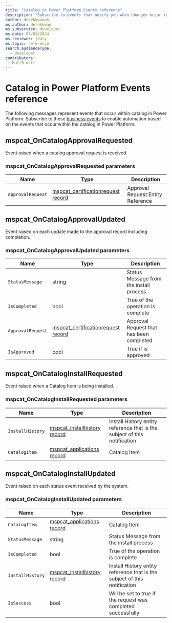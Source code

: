 ```yaml
---
title: "Catalog in Power Platform Events reference"
description: "Subscribe to events that notify you when changes occur in the catalog in Power Platform"
author: derekkwanpm
ms.author: derekkwan
ms.subservice: developer
ms.date: 07/01/2024
ms.reviewer: jdaly
ms.topic: reference
search.audienceType: 
  - developer
contributors:
 - MattB-msft
---
```


# Catalog in Power Platform Events reference

The following messages represent events that occur within catalog in Power Platform. Subscribe to these [business events](/power-apps/developer/data-platform/business-events) to enable automation based on the events that occur within the catalog in Power Platform.

## mspcat_OnCatalogApprovalRequested

Event raised when a catalog approval request is received.

### mspcat_OnCatalogApprovalRequested parameters

|Name|Type|Description|
|---------|---------|---------|
|`ApprovalRequest`|[mspcat_certificationrequest record](tables/mspcat_certificationrequest.md)|Approval Request Entity Reference|


## mspcat_OnCatalogApprovalUpdated

Event raised on each update made to the approval record including completion.

###  mspcat_OnCatalogApprovalUpdated parameters

|Name|Type|Description|
|---------|---------|---------|
|`StatusMessage`|string|Status Message from the install process|
|`IsCompleted`|bool|True of the operation is complete|
|`ApprovalRequest`|[mspcat_certificationrequest record](tables/mspcat_certificationrequest.md)|Approval Request that has been completed|
|`IsApproved`|bool|True if is approved|

## mspcat_OnCatalogInstallRequested

Event raised when a Catalog Item is being installed.

### mspcat_OnCatalogInstallRequested parameters

|Name|Type|Description|
|---------|---------|---------|
|`InstallHistory`|[mspcat_installhistory record](tables/mspcat_installhistory.md)|Install History entity reference that is the subject of this notification |
|`CatalogItem`|[mspcat_applications record](tables/mspcat_applications.md)|Catalog Item|

## mspcat_OnCatalogInstallUpdated

Event raised on each status event received by the system.

### mspcat_OnCatalogInstallUpdated parameters

|Name|Type|Description|
|---------|---------|---------|
|`CatalogItem`|[mspcat_applications record](tables/mspcat_applications.md)|Catalog Item|
|`StatusMessage`|string|Status Message from the install process|
|`IsCompleted`|bool|True of the operation is complete|
|`InstallHistory`|[mspcat_installhistory record](tables/mspcat_installhistory.md)|Install History entity reference that is the subject of this notification|
|`IsSuccess`|bool|Will be set to true if the request was completed successfully|